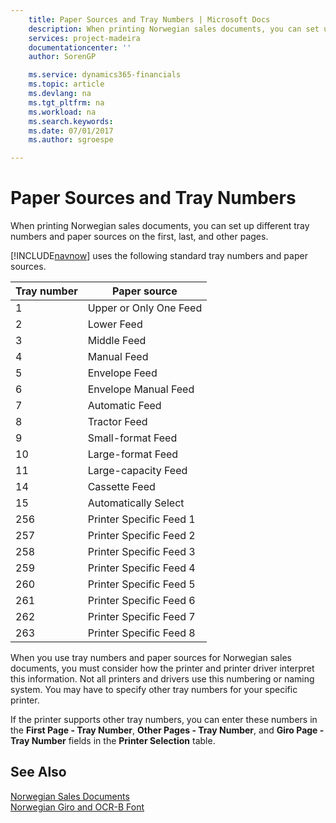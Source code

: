 ```yaml
---
    title: Paper Sources and Tray Numbers | Microsoft Docs
    description: When printing Norwegian sales documents, you can set up different tray numbers and paper sources on the first, last, and other  pages.
    services: project-madeira
    documentationcenter: ''
    author: SorenGP

    ms.service: dynamics365-financials
    ms.topic: article
    ms.devlang: na
    ms.tgt_pltfrm: na
    ms.workload: na
    ms.search.keywords:
    ms.date: 07/01/2017
    ms.author: sgroespe

---
```

# Paper Sources and Tray Numbers
When printing Norwegian sales documents, you can set up different tray numbers and paper sources on the first, last, and other  pages.  
  
 [!INCLUDE[navnow](../../includes/navnow_md.md)] uses the following standard tray numbers and paper sources.  
  
|Tray number|Paper source|  
|-----------------|------------------|  
|1|Upper or Only One Feed|  
|2|Lower Feed|  
|3|Middle Feed|  
|4|Manual Feed|  
|5|Envelope Feed|  
|6|Envelope Manual Feed|  
|7|Automatic Feed|  
|8|Tractor Feed|  
|9|Small-format Feed|  
|10|Large-format Feed|  
|11|Large-capacity Feed|  
|14|Cassette Feed|  
|15|Automatically Select|  
|256|Printer Specific Feed 1|  
|257|Printer Specific Feed 2|  
|258|Printer Specific Feed 3|  
|259|Printer Specific Feed 4|  
|260|Printer Specific Feed 5|  
|261|Printer Specific Feed 6|  
|262|Printer Specific Feed 7|  
|263|Printer Specific Feed 8|  
  
 When you use tray numbers and paper sources for Norwegian sales documents, you must consider how the printer and printer driver interpret this information. Not all printers and drivers use this numbering or naming system. You may have to specify other tray numbers for your specific printer.  
  
 If the printer supports other tray numbers, you can enter these numbers in the **First Page - Tray Number**, **Other Pages - Tray Number**, and **Giro Page - Tray Number** fields in the **Printer Selection** table.  
  
## See Also  
 [Norwegian Sales Documents](norwegian-sales-documents.md)   
 [Norwegian Giro and OCR-B Font](norwegian-giro-and-ocr-b-font.md)
